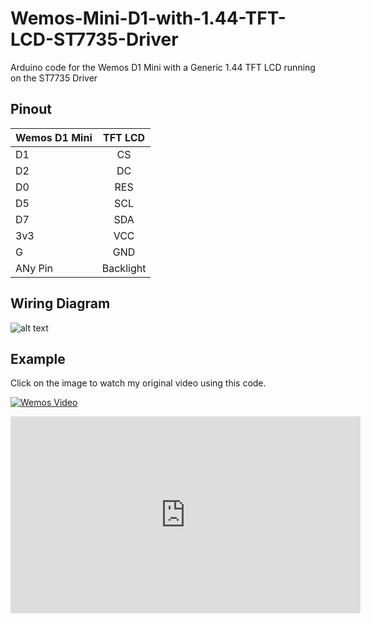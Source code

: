 # Wemos-Mini-D1-with-1.44-TFT-LCD-ST7735-Driver
Arduino code for the Wemos D1 Mini with a Generic 1.44 TFT LCD running on the ST7735 Driver

## Pinout

| Wemos D1 Mini | TFT LCD       |
| ------------- |:-------------:|
| D1            | CS            |
| D2            | DC            |
| D0            | RES           |
| D5            | SCL           |
| D7            | SDA           |
| 3v3           | VCC           |
| G             | GND           |
| ANy Pin       | Backlight     |

## Wiring Diagram 

![alt text](https://github.com/akasoggybunz/Wemos-Mini-D1-with-1.44-TFT-LCD-ST7735-Driver/blob/master/diagram.PNG?raw=true "wemos")

## Example
Click on the image to watch my original video using this code.


[![Wemos Video](https://i.ytimg.com/vi/mBlSvtjGI50/hqdefault.jpg?sqp=-oaymwEjCPYBEIoBSFryq4qpAxUIARUAAAAAGAElAADIQj0AgKJDeAE=&rs=AOn4CLBhnEZrgtcvnbfCj_Xn7UJRyeFaLg)](https://youtu.be/mBlSvtjGI50)
<iframe width="560" height="315" src="https://www.youtube.com/embed/mBlSvtjGI50" frameborder="0" allow="accelerometer; autoplay; encrypted-media; gyroscope; picture-in-picture" allowfullscreen></iframe>
